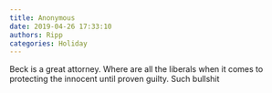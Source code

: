 ```yaml
---
title: Anonymous
date: 2019-04-26 17:33:10
authors: Ripp
categories: Holiday
---
```


 Beck is a great attorney. Where are all the liberals when it comes to protecting the innocent until proven guilty.  Such bullshit